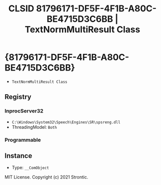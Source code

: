 ﻿---
title: "CLSID 81796171-DF5F-4F1B-A80C-BE4715D3C6BB | TextNormMultiResult Class"
excerpt: What is COM-Object CLSID 81796171-DF5F-4F1B-A80C-BE4715D3C6BB?
---

# {81796171-DF5F-4F1B-A80C-BE4715D3C6BB}

* `TextNormMultiResult Class`

## Registry


### InprocServer32

* `C:\Windows\System32\Speech\Engines\SR\spsreng.dll`
* ThreadingModel: `Both`

### Programmable


## Instance

* Type: `__ComObject`

MIT License. Copyright (c) 2021 Strontic.


